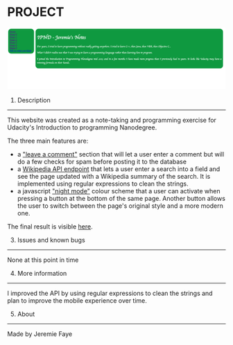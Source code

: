 PROJECT
========

![Alt text](/static/images/Screenshot.png?raw=true "Final result")

1. Description
----------------
This website was created as a note-taking and programming exercise for Udacity's Introduction to programming Nanodegree.

The three main features are:
- a ["leave a comment"](https://jeremies-notes.appspot.com/comments) section that will let a user enter a comment but will do a few checks for spam before posting it to the database
- a [Wikipedia API endpoint](https://jeremies-notes.appspot.com/five#summary) that lets a user enter a search into a field and see the page updated with a Wikipedia summary of the search. It is implemented using regular expressions to clean the strings.
- a javascript ["night mode"](https://jeremies-notes.appspot.com/five#summary) colour scheme that a user can activate when pressing a button at the bottom of the same page. Another button allows the user to switch between the page's original style and a more modern one.

The final result is visible [here](https://jeremies-notes.appspot.com/).


3. Issues and known bugs
-------------------------
None at this point in time


4. More information
-------------------
I improved the API by using regular expressions to clean the strings and plan to improve the mobile experience over time.


5. About
---------
Made by Jeremie Faye
